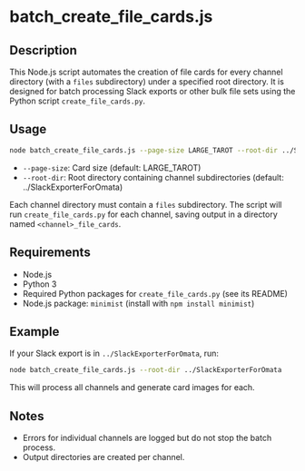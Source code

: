 # batch_create_file_cards.js

## Description

This Node.js script automates the creation of file cards for every channel directory (with a `files` subdirectory) under a specified root directory. It is designed for batch processing Slack exports or other bulk file sets using the Python script `create_file_cards.py`.

## Usage

```bash
node batch_create_file_cards.js --page-size LARGE_TAROT --root-dir ../SlackExporterForOmata
```
- `--page-size`: Card size (default: LARGE_TAROT)
- `--root-dir`: Root directory containing channel subdirectories (default: ../SlackExporterForOmata)

Each channel directory must contain a `files` subdirectory. The script will run `create_file_cards.py` for each channel, saving output in a directory named `<channel>_file_cards`.

## Requirements
- Node.js
- Python 3
- Required Python packages for `create_file_cards.py` (see its README)
- Node.js package: `minimist` (install with `npm install minimist`)

## Example

If your Slack export is in `../SlackExporterForOmata`, run:
```bash
node batch_create_file_cards.js --root-dir ../SlackExporterForOmata
```

This will process all channels and generate card images for each.

## Notes
- Errors for individual channels are logged but do not stop the batch process.
- Output directories are created per channel.
